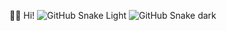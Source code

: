 👋🏻 Hi!
![GitHub Snake Light](https://github.com/undrivendev/undrivendev/blob/output/github-snake.svg#gh-light-mode-only)
![GitHub Snake dark](https://github.com/undrivendev/undrivendev/blob/output/github-snake-dark.svg#gh-dark-mode-only)
